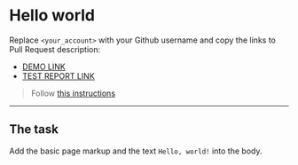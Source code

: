 # Hello world
Replace `<your_account>` with your Github username and copy the links to Pull Request description:
- [DEMO LINK](https://OleksandraKovalska.github.io/layout_hello-world/)
- [TEST REPORT LINK](https://OleksandraKovalska.github.io/layout_hello-world/report/html_report/)

> Follow [this instructions](https://mate-academy.github.io/layout_task-guideline/#how-to-solve-the-layout-tasks-on-github)
___

## The task 
Add the basic page markup and the text `Hello, world!` into the body.
